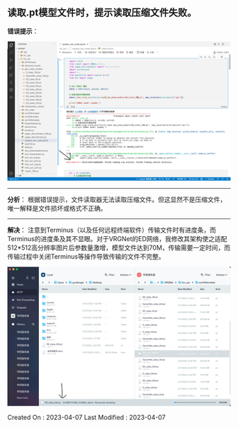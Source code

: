 ## 读取.pt模型文件时，提示读取压缩文件失败。



**错误提示**：

![](../img/Research/模型文件读取失败.png)

---

**分析**：
根据错误提示，文件读取器无法读取压缩文件。但这显然不是压缩文件，唯一解释是文件损坏或格式不正确。

---

**解决**：
注意到Terminus（以及任何远程终端软件）传输文件时有进度条，而Terminus的进度条及其不显眼。对于VRGNet的ED网络，我修改其架构使之适配512*512高分辨率图片后参数量激增，模型文件达到70M，传输需要一定时间，而传输过程中关闭Terminus等操作导致传输的文件不完整。

![](../img/Research/Terminus传输文件进度条.png)

Created On : 2023-04-07
Last Modified : 2023-04-07